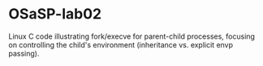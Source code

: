 # OSaSP-lab02
Linux C code illustrating fork/execve for parent-child processes, focusing on controlling the child's environment (inheritance vs. explicit envp passing).
